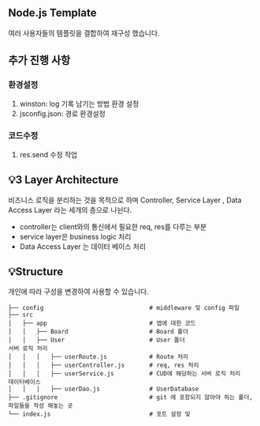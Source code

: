 ## Node.js Template
여러 사용자들의 템플릿을 결합하여 재구성 했습니다.  

## 추가 진행 사항
### 환경설정
1. winston: log 기록 남기는 방법 환경 설정
2. jsconfig.json: 경로 환경설정

### 코드수정
1. res.send 수정 작업


## 💡3 Layer Architecture
비즈니스 로직을 분리하는 것을 목적으로 하며 Controller, Service Layer , Data Access Layer 라는 세개의 층으로 나뉜다.  

- controller는 client와의 통신에서 필요한 req, res를 다루는 부분  
- service layer은 business logic 처리
- Data Access Layer 는 데이터 베이스 처리

## 💡Structure
개인에 따라 구성을 변경하여 사용할 수 있습니다.  

```
├── config                              # middleware 및 config 파일
├── src                     			
│   ├── app              				# 앱에 대한 코드 
│   │   ├── Board            			# Board 폴더
│   │   ├── User            			# User 폴더
서버 로직 처리
│   │ 	│   ├── userRoute.js 		    # Route 처리
│   │ 	│   ├── userController.js 		# req, res 처리
│   │ 	│   ├── userService.js   		# CUD에 해당하는 서버 로직 처리   
데이터베이스
│   │ 	│   ├── userDao.js          	# UserDatabase
├── .gitignore                     		# git 에 포함되지 않아야 하는 폴더, 파일들을 작성 해놓는 곳
└── index.js                            # 포트 설정 및 
```
